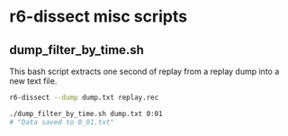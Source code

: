 # r6-dissect misc scripts

## dump_filter_by_time.sh

This bash script extracts one second of replay from a replay dump into a new text file.

```bash
r6-dissect --dump dump.txt replay.rec

./dump_filter_by_time.sh dump.txt 0:01
# "Data saved to 0_01.txt"
```
